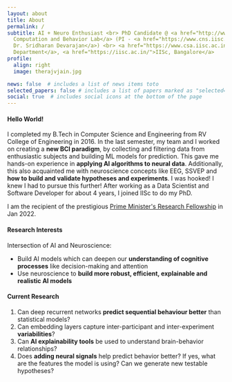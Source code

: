 ```yaml
---
layout: about
title: About
permalink: /
subtitle: AI + Neuro Enthusiast <br> PhD Candidate @ <a href="http://www.cns.iisc.ac.in/sridhar/">The Cognition, 
  Computation and Behavior Lab</a> (PI - <a href="https://www.cns.iisc.ac.in/sridhar/people.html">
  Dr. Sridharan Devarajan</a>) <br> <a href="https://www.csa.iisc.ac.in/">Computer Science and Automation 
  Department</a>, <a href="https://iisc.ac.in/">IISc, Bangalore</a>  
profile:
  align: right
  image: therajvjain.jpg

news: false  # includes a list of news items toto
selected_papers: false # includes a list of papers marked as "selected={true}" todo
social: true  # includes social icons at the bottom of the page
---
```


<h4> Hello World! </h4>

I completed my B.Tech in Computer Science and Engineering from RV College of Engineering in 2016. In the last semester, my 
team and I worked on creating a <b>new BCI paradigm</b>, by collecting and filtering data from enthusiastic subjects and building
ML models for prediction. This gave me hands-on experience in <b>applying AI algorithms to neural data</b>. Additionally, this 
also acquainted me with neuroscience concepts like EEG, SSVEP and <b>how to build and validate hypotheses and experiments</b>. 
I was hooked! I knew I had to pursue this further! After working as a Data Scientist and Software Developer for about 4 years, I joined IISc to do my PhD.

I am the recipient of the prestigious <a href="https://www.pmrf.in/">Prime Minister's Research Fellowship</a> in Jan 2022.

<h4> Research Interests </h4>

Intersection of AI and Neuroscience:

<ul>
  <li>Build AI models which can  deepen our <b>understanding of cognitive processes</b> like decision-making and attention </li>
  <li>Use neuroscience to <b>build more robust, efficient, explainable and realistic AI models</b></li>
</ul>

<h4> Current Research </h4>

<ol>
    <li>Can deep recurrent networks <b>predict sequential behaviour better</b> than statistical models?</li>
    <li>Can embedding layers capture inter-participant and inter-experiment <b>variabilities</b>?</li>
    <li>Can <b>AI explainability tools</b> be used to understand brain-behavior relationships?</li>
    <li>Does <b>adding neural signals</b> help predict behavior better? If yes, what are the features the model is using? Can 
        we generate new testable hypotheses?</li>
</ol>
